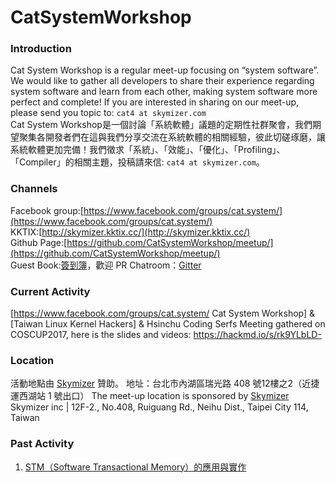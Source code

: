 # CatSystemWorkshop

### Introduction ###
Cat System Workshop is a regular meet-up focusing on “system software”. We would like to gather all developers to share their experience regarding system software and learn from each other, making system software more perfect and complete! If you are interested in sharing on our meet-up, please send you topic to: `cat4 at skymizer.com`  
Cat System Workshop是一個討論「系統軟體」議題的定期性社群聚會，我們期望聚集各開發者們在這與我們分享交流在系統軟體的相關經驗，彼此切磋琢磨，讓系統軟體更加完備！我們徵求「系統」、「效能」、「優化」、「Profiling」、「Compiler」的相關主題，投稿請來信: `cat4 at skymizer.com`。 

### Channels ### 
Facebook group:[https://www.facebook.com/groups/cat.system/](https://www.facebook.com/groups/cat.system/)     
KKTIX:[http://skymizer.kktix.cc/](http://skymizer.kktix.cc/)    
Github Page:[https://github.com/CatSystemWorkshop/meetup/](https://github.com/CatSystemWorkshop/meetup/)   
Guest Book:[簽到簿](https://github.com/CatSystemWorkshop/meetup/blob/master/guest_book.md)，歡迎 PR 
Chatroom：[Gitter](https://gitter.im/CatSystemWorkshop/Lobby?utm_source=share-link&utm_medium=link&utm_campaign=share-link)



### Current Activity ### 
[https://www.facebook.com/groups/cat.system/ Cat System Workshop] & [Taiwan Linux Kernel Hackers] & Hsinchu Coding Serfs Meeting gathered on COSCUP2017,
here is the slides and videos: https://hackmd.io/s/rk9YLbLD-  

### Location ### 
活動地點由 [Skymizer](https://github.com/skymizer) 贊助。
地址：台北市內湖區瑞光路 408 號12樓之2（近捷運西湖站 1 號出口）
The meet-up location is sponsored by [Skymizer](https://github.com/skymizer)
Skymizer inc | 12F-2., No.408, Ruiguang Rd., Neihu Dist., Taipei City 114, Taiwan


### Past Activity ### 

01. [STM（Software Transactional Memory）的應用與實作](https://github.com/CatSystemWorkshop/meetup/blob/master/2016-03-08-STM-by-Cindy.md)

